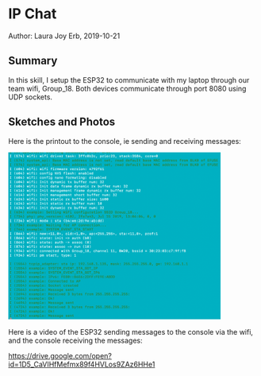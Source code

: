 #  IP Chat

Author: Laura Joy Erb, 2019-10-21

## Summary
In this skill, I setup the ESP32 to communicate with my laptop through our team wifi, Group_18. Both devices communicate through port 8080 using UDP sockets. 

## Sketches and Photos
Here is the printout to the console, ie sending and receiving messages:

<img src="./images/ipchat.png" width="85%" />

Here is a video of the ESP32 sending messages to the console via the wifi, and the console receiving the messages:

https://drive.google.com/open?id=1D5_CaVIHfMefmx89f4HVLos9ZAz6HHe1
